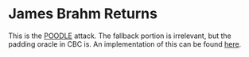 # James Brahm Returns
This is the [POODLE](https://www.openssl.org/~bodo/ssl-poodle.pdf) attack. The fallback portion is irrelevant, but the padding oracle in CBC is. An implementation of this can be found [here](https://github.com/cppio/picoCTF-2018-Writeups/blob/master/James-Brahm-Returns.py).
